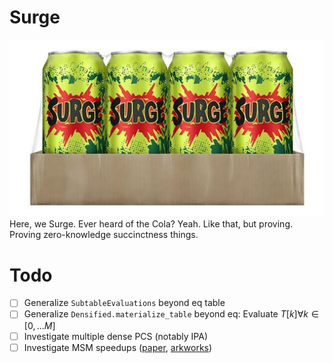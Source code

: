 # Surge
![surge](imgs/surge.jpg)
Here, we Surge. Ever heard of the Cola? Yeah. Like that, but proving. Proving zero-knowledge succinctness things.

# Todo
- [ ] Generalize `SubtableEvaluations` beyond eq table
- [ ] Generalize `Densified.materialize_table` beyond eq: Evaluate $T[k] \forall k \in [0, ... M]$ 
- [ ] Investigate multiple dense PCS (notably IPA)
- [ ] Investigate MSM speedups ([paper](https://eprint.iacr.org/2022/1400.pdf), [arkworks](https://github.com/arkworks-rs/algebra/blob/c015ea331674368461ff466bc7cbc69806f61628/ec/src/scalar_mul/variable_base/mod.rs#L112-L122))
